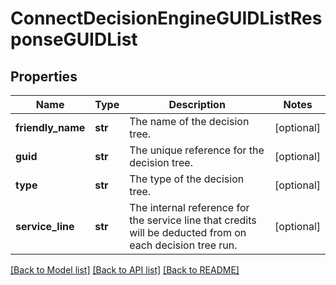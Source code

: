 # ConnectDecisionEngineGUIDListResponseGUIDList

## Properties
Name | Type | Description | Notes
------------ | ------------- | ------------- | -------------
**friendly_name** | **str** | The name of the decision tree. | [optional] 
**guid** | **str** | The unique reference for the decision tree. | [optional] 
**type** | **str** | The type of the decision tree. | [optional] 
**service_line** | **str** | The internal reference for the service line that credits will be deducted from on each decision tree run. | [optional] 

[[Back to Model list]](../README.md#documentation-for-models) [[Back to API list]](../README.md#documentation-for-api-endpoints) [[Back to README]](../README.md)

